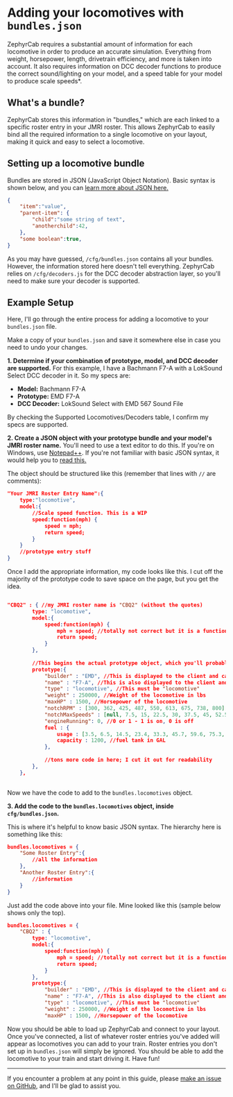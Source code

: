 # Adding your locomotives with ``bundles.json``

ZephyrCab requires a substantial amount of information for each locomotive in order to produce an accurate simulation. Everything from weight, horsepower, length, drivetrain efficiency, and more is taken into account. It also requires information on DCC decoder functions to produce the correct sound/lighting on your model, and a speed table for your model to produce scale speeds*.

## What's a bundle?

ZephyrCab stores this information in "bundles," which are each linked to a specific roster entry in your JMRI roster. This allows ZephyrCab to easily bind all the required information to a single locomotive on your layout, making it quick and easy to select a locomotive.

## Setting up a locomotive bundle

Bundles are stored in JSON (JavaScript Object Notation). Basic syntax is shown below, and you can [learn more about JSON here.](http://www.w3schools.com/js/js_json_intro.asp)

```json
{
    "item":"value",
    "parent-item": {
        "child":"some string of text",
        "anotherchild":42,
    },
    "some boolean":true,
}
```

As you may have guessed, ``/cfg/bundles.json`` contains all your bundles. However, the information stored here doesn't tell everything. ZephyrCab relies on ``/cfg/decoders.js`` for the DCC decoder abstraction layer, so you'll need to make sure your decoder is supported.

## Example Setup

Here, I'll go through the entire process for adding a locomotive to your ``bundles.json`` file.

Make a copy of your ``bundles.json`` and save it somewhere else in case you need to undo your changes.

**1. Determine if your combination of prototype, model, and DCC decoder are supported.** For this example, I have a Bachmann F7-A with a LokSound Select DCC decoder in it. So my specs are:

- **Model:** Bachmann F7-A
- **Prototype:** EMD F7-A
- **DCC Decoder:** LokSound Select with EMD 567 Sound File

By checking the Supported Locomotives/Decoders table, I confirm my specs are supported.

**2. Create a JSON object with your prototype bundle and your model's JMRI roster name.** You'll need to use a text editor to do this. If you're on Windows, use [Notepad++](https://notepad-plus-plus.org/). If you're not familiar with basic JSON syntax, it would help you to [read this.](http://www.w3schools.com/js/js_json_intro.asp)

The object should be structured like this (remember that lines with ``//`` are comments):

```json
"Your JMRI Roster Entry Name":{
    type:"locomotive",
    model:{
        //Scale speed function. This is a WIP
        speed:function(mph) {
            speed = mph;
            return speed;
        }
    }
    //prototype entry stuff
}
```

Once I add the appropriate information, my code looks like this. I cut off the majority of the prototype code to save space on the page, but you get the idea.

```json

"CBQ2" : { //my JMRI roster name is "CBQ2" (without the quotes)
        type: "locomotive",
        model:{
            speed:function(mph) {
                mph = speed; //totally not correct but it is a functional example
                return speed;
            }
        },
        
        //This begins the actual prototype object, which you'll probably want to copy and paste from one of our supported locomotives, though it is possible to make your own.
        prototype:{
            "builder" : "EMD", //This is displayed to the client and can be anything
            "name" : "F7-A", //This is also displayed to the client and can be anything
            "type" : "locomotive", //This must be "locomotive"
            "weight" : 250000, //Weight of the locomotive in lbs
            "maxHP" : 1500, //Horsepower of the locomotive
            "notchRPM" : [300, 362, 425, 487, 550, 613, 675, 738, 800],
            "notchMaxSpeeds" : [null, 7.5, 15, 22.5, 30, 37.5, 45, 52.5, 60],
            "engineRunning": 0, //0 or 1 - 1 is on, 0 is off
            fuel : {
                usage : [3.5, 6.5, 14.5, 23.4, 33.3, 45.7, 59.6, 75.3, 93.1], //array in gal/hr, by notch
                capacity : 1200, //fuel tank in GAL
            },
            
            //tons more code in here; I cut it out for readability
        },
    },
    
```

Now we have the code to add to the ``bundles.locomotives`` object.

**3. Add the code to the ``bundles.locomotives`` object, inside ``cfg/bundles.json``.**

This is where it's helpful to know basic JSON syntax. The hierarchy here is something like this:

```json
bundles.locomotives = {
    "Some Roster Entry":{
        //all the information
    },
    "Another Roster Entry":{
        //information
    }
}
```

Just add the code above into your file. Mine looked like this (sample below shows only the top).

```json
bundles.locomotives = {
    "CBQ2" : {
        type: "locomotive",
        model:{
            speed:function(mph) {
                mph = speed; //totally not correct but it is a functional example
                return speed;
            }
        },
        prototype:{
            "builder" : "EMD", //This is displayed to the client and can be anything
            "name" : "F7-A", //This is also displayed to the client and can be anything
            "type" : "locomotive", //This must be "locomotive"
            "weight" : 250000, //Weight of the locomotive in lbs
            "maxHP" : 1500, //Horsepower of the locomotive
```

Now you should be able to load up ZephyrCab and connect to your layout. Once you've connected, a list of whatever roster entries you've added will appear as locomotives you can add to your train. Roster entries you don't set up in ``bundles.json`` will simply be ignored. You should be able to add the locomotive to your train and start driving it. Have fun!

---

If you encounter a problem at any point in this guide, please [make an issue on GitHub](https://github.com/k4kfh/ZephyrCab/issues/new), and I'll be glad to assist you.